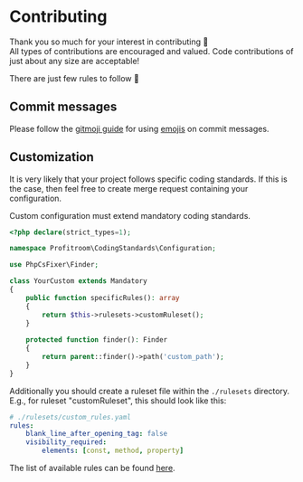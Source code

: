 # Contributing

Thank you so much for your interest in contributing 🙇  
All types of contributions are encouraged and valued. Code contributions of just about any size are acceptable!

There are just few rules to follow 🤠

## Commit messages

Please follow the [gitmoji guide](https://gitmoji.carloscuesta.me/about) for using [emojis](http://emoji.muan.co/) on commit messages.

## Customization

It is very likely that your project follows specific coding standards. 
If this is the case, then feel free to create merge request containing your configuration.  

Custom configuration must extend mandatory coding standards.
```php
<?php declare(strict_types=1);

namespace Profitroom\CodingStandards\Configuration;

use PhpCsFixer\Finder;

class YourCustom extends Mandatory
{
    public function specificRules(): array
    {
        return $this->rulesets->customRuleset();
    }
    
    protected function finder(): Finder
    {
        return parent::finder()->path('custom_path');
    }
}
```
Additionally you should create a ruleset file within the `./rulesets` directory.  
E.g., for ruleset "customRuleset", this should look like this:  
```yaml
# ./rulesets/custom_rules.yaml
rules:
    blank_line_after_opening_tag: false
    visibility_required:
        elements: [const, method, property]
``` 
The list of available rules can be found [here](https://github.com/FriendsOfPHP/PHP-CS-Fixer/blob/master/README.rst).
